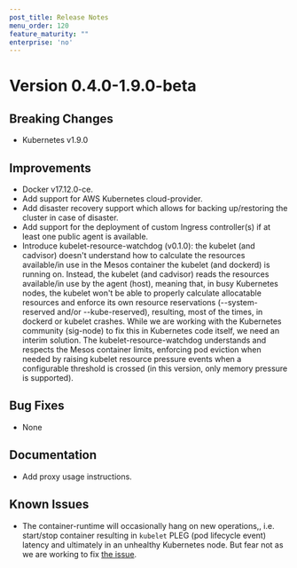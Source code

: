 ```yaml
---
post_title: Release Notes
menu_order: 120
feature_maturity: ""
enterprise: 'no'
---
```


# Version 0.4.0-1.9.0-beta

## Breaking Changes

- Kubernetes v1.9.0

## Improvements

- Docker v17.12.0-ce.
- Add support for AWS Kubernetes cloud-provider.
- Add disaster recovery support which allows for backing up/restoring the cluster
  in case of disaster.
- Add support for the deployment of custom Ingress controller(s) if at least one
  public agent is available.
- Introduce kubelet-resource-watchdog (v0.1.0): the kubelet (and cadvisor) doesn't
  understand how to calculate the resources available/in use in the Mesos
  container the kubelet (and dockerd) is running on. Instead, the kubelet (and
  cadvisor) reads the resources available/in use by the agent (host), meaning
  that, in busy Kubernetes nodes, the kubelet won't be able to properly
  calculate allocatable resources and enforce its own resource reservations
  (--system-reserved and/or --kube-reserved), resulting, most of the times, in
  dockerd or kubelet crashes. While we are working with the Kubernetes community
  (sig-node) to fix this in Kubernetes code itself, we need an interim solution.
  The kubelet-resource-watchdog understands and respects the Mesos container
  limits, enforcing pod eviction when needed by raising kubelet resource
  pressure events when a configurable threshold is crossed (in this version,
  only memory pressure is supported).

## Bug Fixes

- None

## Documentation

- Add proxy usage instructions.

## Known Issues

- The container-runtime will occasionally hang on new operations,, i.e. start/stop container
  resulting in `kubelet` PLEG (pod lifecycle event) latency and ultimately in an unhealthy
  Kubernetes node. But fear not as we are working to fix [the issue](https://github.com/containerd/containerd/issues/1882).
